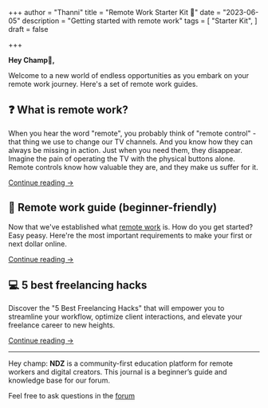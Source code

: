 +++
author = "Thanni"
title = "Remote Work Starter Kit 🎒"
date = "2023-06-05"
description = "Getting started with remote work"
tags = [
"Starter Kit",
]
draft = false

+++<!--more-->

**Hey Champ🌟,**

Welcome to a new world of endless opportunities as you embark on your remote work journey. Here's a set of remote work guides.

## ❓ What is remote work?

When you hear the word "remote", you probably think of "remote control" - that thing we use to change our TV channels. And you know how they can always be missing in action. Just when you need them, they disappear. Imagine the pain of operating the TV with the physical buttons alone. Remote controls know how valuable they are, and they make us suffer for it.

[Continue reading →](http://localhost:1313/what-is-remote-work/)

## 📍 Remote work guide (beginner-friendly)

Now that we've established what [remote work]() is. How do you get started? Easy peasy. Here're the most important requirements to make your first or next dollar online.

[Continue reading →](http://localhost:1313/what-is-remote-work/)

## 💻 5 best freelancing hacks

Discover the "5 Best Freelancing Hacks" that will empower you to streamline your workflow, optimize client interactions, and elevate your freelance career to new heights.

[Continue reading →](http://localhost:1313/what-is-remote-work/)

<hr>

Hey champ: **NDZ** is a community-first education platform for remote workers and digital creators. This journal is a beginner’s guide and knowledge base for our forum.

Feel free to ask questions in the [forum](https://ndz.ng)
